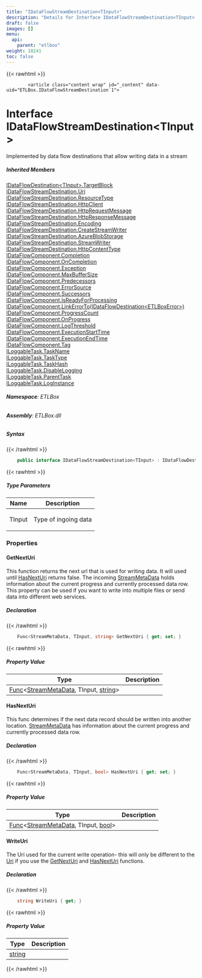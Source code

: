 ```yaml
---
title: "IDataFlowStreamDestination<TInput>"
description: "Details for Interface IDataFlowStreamDestination<TInput> (ETLBox)"
draft: false
images: []
menu:
  api:
    parent: "etlbox"
weight: 10241
toc: false
---
```


{{< rawhtml >}}

            <article class="content wrap" id="_content" data-uid="ETLBox.IDataFlowStreamDestination`1">
  <h1 id="ETLBox_IDataFlowStreamDestination_1" data-uid="ETLBox.IDataFlowStreamDestination`1" class="text-break">Interface IDataFlowStreamDestination&lt;TInput&gt;</h1>
  <div class="markdown level0 summary"><p>Implemented by data flow destinations that allow writing data in a stream</p>
</div>
  <div class="markdown level0 conceptual"></div>
  <div class="inheritedMembers">
    <h5>Inherited Members</h5>
    <div>
      <a class="xref" href="/api/etlbox/idataflowdestination-1#ETLBox_IDataFlowDestination_1_TargetBlock">IDataFlowDestination&lt;TInput&gt;.TargetBlock</a>
    </div>
    <div>
      <a class="xref" href="/api/etlbox/idataflowstreamdestination#ETLBox_IDataFlowStreamDestination_Uri">IDataFlowStreamDestination.Uri</a>
    </div>
    <div>
      <a class="xref" href="/api/etlbox/idataflowstreamdestination#ETLBox_IDataFlowStreamDestination_ResourceType">IDataFlowStreamDestination.ResourceType</a>
    </div>
    <div>
      <a class="xref" href="/api/etlbox/idataflowstreamdestination#ETLBox_IDataFlowStreamDestination_HttpClient">IDataFlowStreamDestination.HttpClient</a>
    </div>
    <div>
      <a class="xref" href="/api/etlbox/idataflowstreamdestination#ETLBox_IDataFlowStreamDestination_HttpRequestMessage">IDataFlowStreamDestination.HttpRequestMessage</a>
    </div>
    <div>
      <a class="xref" href="/api/etlbox/idataflowstreamdestination#ETLBox_IDataFlowStreamDestination_HttpResponseMessage">IDataFlowStreamDestination.HttpResponseMessage</a>
    </div>
    <div>
      <a class="xref" href="/api/etlbox/idataflowstreamdestination#ETLBox_IDataFlowStreamDestination_Encoding">IDataFlowStreamDestination.Encoding</a>
    </div>
    <div>
      <a class="xref" href="/api/etlbox/idataflowstreamdestination#ETLBox_IDataFlowStreamDestination_CreateStreamWriter">IDataFlowStreamDestination.CreateStreamWriter</a>
    </div>
    <div>
      <a class="xref" href="/api/etlbox/idataflowstreamdestination#ETLBox_IDataFlowStreamDestination_AzureBlobStorage">IDataFlowStreamDestination.AzureBlobStorage</a>
    </div>
    <div>
      <a class="xref" href="/api/etlbox/idataflowstreamdestination#ETLBox_IDataFlowStreamDestination_StreamWriter">IDataFlowStreamDestination.StreamWriter</a>
    </div>
    <div>
      <a class="xref" href="/api/etlbox/idataflowstreamdestination#ETLBox_IDataFlowStreamDestination_HttpContentType">IDataFlowStreamDestination.HttpContentType</a>
    </div>
    <div>
      <a class="xref" href="/api/etlbox/idataflowcomponent#ETLBox_IDataFlowComponent_Completion">IDataFlowComponent.Completion</a>
    </div>
    <div>
      <a class="xref" href="/api/etlbox/idataflowcomponent#ETLBox_IDataFlowComponent_OnCompletion">IDataFlowComponent.OnCompletion</a>
    </div>
    <div>
      <a class="xref" href="/api/etlbox/idataflowcomponent#ETLBox_IDataFlowComponent_Exception">IDataFlowComponent.Exception</a>
    </div>
    <div>
      <a class="xref" href="/api/etlbox/idataflowcomponent#ETLBox_IDataFlowComponent_MaxBufferSize">IDataFlowComponent.MaxBufferSize</a>
    </div>
    <div>
      <a class="xref" href="/api/etlbox/idataflowcomponent#ETLBox_IDataFlowComponent_Predecessors">IDataFlowComponent.Predecessors</a>
    </div>
    <div>
      <a class="xref" href="/api/etlbox/idataflowcomponent#ETLBox_IDataFlowComponent_ErrorSource">IDataFlowComponent.ErrorSource</a>
    </div>
    <div>
      <a class="xref" href="/api/etlbox/idataflowcomponent#ETLBox_IDataFlowComponent_Successors">IDataFlowComponent.Successors</a>
    </div>
    <div>
      <a class="xref" href="/api/etlbox/idataflowcomponent#ETLBox_IDataFlowComponent_IsReadyForProcessing">IDataFlowComponent.IsReadyForProcessing</a>
    </div>
    <div>
      <a class="xref" href="/api/etlbox/idataflowcomponent#ETLBox_IDataFlowComponent_LinkErrorTo_ETLBox_IDataFlowDestination_ETLBox_ETLBoxError__">IDataFlowComponent.LinkErrorTo(IDataFlowDestination&lt;ETLBoxError&gt;)</a>
    </div>
    <div>
      <a class="xref" href="/api/etlbox/idataflowcomponent#ETLBox_IDataFlowComponent_ProgressCount">IDataFlowComponent.ProgressCount</a>
    </div>
    <div>
      <a class="xref" href="/api/etlbox/idataflowcomponent#ETLBox_IDataFlowComponent_OnProgress">IDataFlowComponent.OnProgress</a>
    </div>
    <div>
      <a class="xref" href="/api/etlbox/idataflowcomponent#ETLBox_IDataFlowComponent_LogThreshold">IDataFlowComponent.LogThreshold</a>
    </div>
    <div>
      <a class="xref" href="/api/etlbox/idataflowcomponent#ETLBox_IDataFlowComponent_ExecutionStartTime">IDataFlowComponent.ExecutionStartTime</a>
    </div>
    <div>
      <a class="xref" href="/api/etlbox/idataflowcomponent#ETLBox_IDataFlowComponent_ExecutionEndTime">IDataFlowComponent.ExecutionEndTime</a>
    </div>
    <div>
      <a class="xref" href="/api/etlbox/idataflowcomponent#ETLBox_IDataFlowComponent_Tag">IDataFlowComponent.Tag</a>
    </div>
    <div>
      <a class="xref" href="/api/etlbox/iloggabletask#ETLBox_ILoggableTask_TaskName">ILoggableTask.TaskName</a>
    </div>
    <div>
      <a class="xref" href="/api/etlbox/iloggabletask#ETLBox_ILoggableTask_TaskType">ILoggableTask.TaskType</a>
    </div>
    <div>
      <a class="xref" href="/api/etlbox/iloggabletask#ETLBox_ILoggableTask_TaskHash">ILoggableTask.TaskHash</a>
    </div>
    <div>
      <a class="xref" href="/api/etlbox/iloggabletask#ETLBox_ILoggableTask_DisableLogging">ILoggableTask.DisableLogging</a>
    </div>
    <div>
      <a class="xref" href="/api/etlbox/iloggabletask#ETLBox_ILoggableTask_ParentTask">ILoggableTask.ParentTask</a>
    </div>
    <div>
      <a class="xref" href="/api/etlbox/iloggabletask#ETLBox_ILoggableTask_LogInstance">ILoggableTask.LogInstance</a>
    </div>
  </div>
<h6><strong>Namespace</strong>: ETLBox</h6>
  <h6><strong>Assembly</strong>: ETLBox.dll</h6>
  <h5 id="ETLBox_IDataFlowStreamDestination_1_syntax">Syntax</h5>
{{< /rawhtml >}}

```C#
    public interface IDataFlowStreamDestination<TInput> : IDataFlowDestination<TInput>, IDataFlowStreamDestination, IDataFlowDestination, IDataFlowComponent, ILoggableTask
```

{{< rawhtml >}}
  <h5 class="typeParameters">Type Parameters</h5>
  <table class="table table-bordered table-condensed">
    <thead>
      <tr>
        <th>Name</th>
        <th>Description</th>
      </tr>
    </thead>
    <tbody>
      <tr>
        <td><span class="parametername">TInput</span></td>
        <td><p>Type of ingoing data</p>
</td>
      </tr>
    </tbody>
  </table>
  <h3 id="properties">Properties
</h3>
  <a id="ETLBox_IDataFlowStreamDestination_1_GetNextUri_" data-uid="ETLBox.IDataFlowStreamDestination`1.GetNextUri*"></a>
  <h4 id="ETLBox_IDataFlowStreamDestination_1_GetNextUri" data-uid="ETLBox.IDataFlowStreamDestination`1.GetNextUri">GetNextUri</h4>
  <div class="markdown level1 summary"><p>This function returns the next url that is used for writing data. It will used until <a class="xref" href="/api/etlbox/idataflowstreamdestination-1#ETLBox_IDataFlowStreamDestination_1_HasNextUri">HasNextUri</a> returns false.
The incoming <a class="xref" href="/api/etlbox.dataflow/streammetadata">StreamMetaData</a> holds information about the current progress and currently processed data row.
This property can be used if you want to write into multiple files or send data into different web services.</p>
</div>
  <div class="markdown level1 conceptual"></div>
  <h5 class="declaration">Declaration</h5>
{{< /rawhtml >}}

```C#
    Func<StreamMetaData, TInput, string> GetNextUri { get; set; }
```

{{< rawhtml >}}
  <h5 class="propertyValue">Property Value</h5>
  <table class="table table-bordered table-condensed">
    <thead>
      <tr>
        <th>Type</th>
        <th>Description</th>
      </tr>
    </thead>
    <tbody>
      <tr>
        <td><a class="xref" href="https://learn.microsoft.com/dotnet/api/system.func-3">Func</a>&lt;<a class="xref" href="/api/etlbox.dataflow/streammetadata">StreamMetaData</a>, TInput, <a class="xref" href="https://learn.microsoft.com/dotnet/api/system.string">string</a>&gt;</td>
        <td></td>
      </tr>
    </tbody>
  </table>
  <a id="ETLBox_IDataFlowStreamDestination_1_HasNextUri_" data-uid="ETLBox.IDataFlowStreamDestination`1.HasNextUri*"></a>
  <h4 id="ETLBox_IDataFlowStreamDestination_1_HasNextUri" data-uid="ETLBox.IDataFlowStreamDestination`1.HasNextUri">HasNextUri</h4>
  <div class="markdown level1 summary"><p>This func determines if the next data record should be written into another location.
<a class="xref" href="/api/etlbox.dataflow/streammetadata">StreamMetaData</a> has information about the current progress and currently processed data row.</p>
</div>
  <div class="markdown level1 conceptual"></div>
  <h5 class="declaration">Declaration</h5>
{{< /rawhtml >}}

```C#
    Func<StreamMetaData, TInput, bool> HasNextUri { get; set; }
```

{{< rawhtml >}}
  <h5 class="propertyValue">Property Value</h5>
  <table class="table table-bordered table-condensed">
    <thead>
      <tr>
        <th>Type</th>
        <th>Description</th>
      </tr>
    </thead>
    <tbody>
      <tr>
        <td><a class="xref" href="https://learn.microsoft.com/dotnet/api/system.func-3">Func</a>&lt;<a class="xref" href="/api/etlbox.dataflow/streammetadata">StreamMetaData</a>, TInput, <a class="xref" href="https://learn.microsoft.com/dotnet/api/system.boolean">bool</a>&gt;</td>
        <td></td>
      </tr>
    </tbody>
  </table>
  <a id="ETLBox_IDataFlowStreamDestination_1_WriteUri_" data-uid="ETLBox.IDataFlowStreamDestination`1.WriteUri*"></a>
  <h4 id="ETLBox_IDataFlowStreamDestination_1_WriteUri" data-uid="ETLBox.IDataFlowStreamDestination`1.WriteUri">WriteUri</h4>
  <div class="markdown level1 summary"><p>The Uri used for the current write operation- this will only be different to the <a class="xref" href="https://learn.microsoft.com/dotnet/api/system.uri">Uri</a>
if you use the <a class="xref" href="/api/etlbox/idataflowstreamdestination-1#ETLBox_IDataFlowStreamDestination_1_GetNextUri">GetNextUri</a> and <a class="xref" href="/api/etlbox/idataflowstreamdestination-1#ETLBox_IDataFlowStreamDestination_1_HasNextUri">HasNextUri</a> functions.</p>
</div>
  <div class="markdown level1 conceptual"></div>
  <h5 class="declaration">Declaration</h5>
{{< /rawhtml >}}

```C#
    string WriteUri { get; }
```

{{< rawhtml >}}
  <h5 class="propertyValue">Property Value</h5>
  <table class="table table-bordered table-condensed">
    <thead>
      <tr>
        <th>Type</th>
        <th>Description</th>
      </tr>
    </thead>
    <tbody>
      <tr>
        <td><a class="xref" href="https://learn.microsoft.com/dotnet/api/system.string">string</a></td>
        <td></td>
      </tr>
    </tbody>
  </table>

{{< /rawhtml >}}
